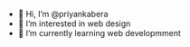 - 👋 Hi, I’m @priyankabera
- 👀 I’m interested in web design
- 🌱 I’m currently learning web developmment

<!---
priyankabera/priyankabera is a ✨ special ✨ repository because its `README.md` (this file) appears on your GitHub profile.
You can click the Preview link to take a look at your changes.
--->
